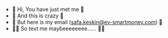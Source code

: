 - 👋 Hi, You have just met me 👋
- 🤪 And this is crazy 🤪
- 💌 But here is my email (safa.keskin@ev-smartmoney.com) 💌
- 👨‍💻 So text me maybeeeeeeee...... 👨‍💻

